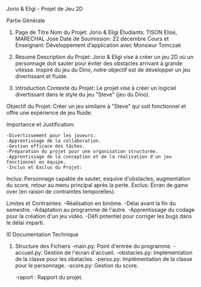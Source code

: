 
Jorio & Eligi - Projet de Jeu 2D

Partie Générale
1) Page de Titre
Nom du Projet: Jorio & Eligi
Étudiants: TISON Elise, MARECHAL Jose
Date de Soumission: 22 décembre
Cours et Enseignant: Développement d’application avec Monsieur Tomczak

2) Résumé
Description du Projet:
Jorio & Eligi vise à créer un jeu 2D où un personnage doit sauter pour éviter des obstacles arrivant à grande vitesse. Inspiré du jeu du Dino, notre objectif est de développer un jeu divertissant et fluide.

3) Introduction
  Contexte du Projet:
    Le projet vise à créer un logiciel divertissant dans le style du jeu "Steve" (jeu du Dino).

  Objectif du Projet:
    Créer un jeu similaire à "Steve" qui soit fonctionnel et offre une expérience de jeu fluide.

  Importance et Justification:

    -Divertissement pour les joueurs.
    -Apprentissage de la collaboration.
    -Gestion efficace des tâches.
    -Préparation du projet pour une organisation structurée.
    -Apprentissage de la conception et de la réalisation d'un jeu fonctionnel en équipe.
    -Inclus et Exclus du Projet:

  Inclus: Personnage capable de sauter, esquive d'obstacles, augmentation du score, retour au menu principal après la perte.
  Exclus: Écran de game over (en raison de contraintes temporelles).
      
  Limites et Contraintes:
    -Réalisation en binôme.
    -Délai avant la fin du semestre.
    -Adaptation au programme de l'autre.
    -Apprentissage du codage pour la création d'un jeu vidéo.
    -Défi potentiel pour corriger les bugs dans le délai imparti.

II) Documentation Technique

1) Structure des Fichiers
    -main.py: Point d'entrée du programme.
    -accueil.py: Gestion de l'écran d'accueil.
    -obstacles.py: Implémentation de la classe pour les obstacles.
    -perso.py: Implémentation de la classe pour le personnage.
    -score.py: Gestion du score.

    -raport : Rapport du projet.
